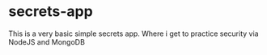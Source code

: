 # secrets-app
This is a very basic simple secrets app. Where i get to practice security via NodeJS and MongoDB 

